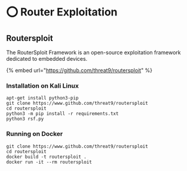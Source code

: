 # ⭕ Router Exploitation

## Routersploit

The RouterSploit Framework is an open-source exploitation framework dedicated to embedded devices.

{% embed url="https://github.com/threat9/routersploit" %}

### Installation on Kali Linux

```
apt-get install python3-pip
git clone https://www.github.com/threat9/routersploit
cd routersploit
python3 -m pip install -r requirements.txt
python3 rsf.py
```

### Running on Docker

```
git clone https://www.github.com/threat9/routersploit
cd routersploit
docker build -t routersploit .
docker run -it --rm routersploit
```
